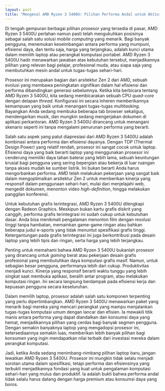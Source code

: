 ```yaml
---
layout: post
title: "Mengenal AMD Ryzen 3 5400U: Pilihan Performa Andal untuk Aktivitas Sehari-hari"
---
```


Di tengah gempuran berbagai pilihan prosesor yang tersedia di pasar, AMD Ryzen 3 5400U perlahan namun pasti telah mengukuhkan posisinya sebagai salah satu solusi *mobile computing* yang menarik. Bagi banyak pengguna, menemukan keseimbangan antara performa yang mumpuni, efisiensi daya, dan tentu saja, harga yang terjangkau, adalah kunci utama dalam memilih laptop atau perangkat komputasi portabel. AMD Ryzen 3 5400U hadir menawarkan jawaban atas kebutuhan tersebut, menjadikannya pilihan yang relevan bagi pelajar, profesional muda, atau siapa saja yang membutuhkan mesin andal untuk tugas-tugas sehari-hari.

Prosesor ini merupakan bagian dari arsitektur Zen 2 dari AMD, sebuah evolusi yang membawa peningkatan signifikan dalam hal efisiensi dan performa dibandingkan generasi sebelumnya. Ketika kita berbicara tentang AMD Ryzen 3 5400U, kita sedang membicarakan sebuah CPU *quad-core* dengan delapan *thread*. Konfigurasi ini secara inheren memberikannya kemampuan yang baik untuk menangani tugas-tugas *multitasking*. Bayangkan Anda sedang membuka beberapa tab browser sekaligus, mendengarkan musik, dan mungkin sedang mengerjakan dokumen di aplikasi perkantoran. AMD Ryzen 3 5400U dirancang untuk menangani skenario seperti ini tanpa mengalami penurunan performa yang berarti.

Salah satu aspek yang patut diapresiasi dari AMD Ryzen 3 5400U adalah kombinasi antara performa dan efisiensi dayanya. Dengan TDP (Thermal Design Power) yang relatif rendah, prosesor ini sangat cocok untuk laptop. Efisiensi daya yang baik berarti laptop yang menggunakan prosesor ini cenderung memiliki daya tahan baterai yang lebih lama, sebuah keuntungan krusial bagi pengguna yang sering bepergian atau bekerja di luar ruangan tanpa akses mudah ke sumber listrik. Ini bukan berarti Anda harus mengorbankan performa. AMD telah melakukan pekerjaan yang sangat baik dalam mengoptimalkan arsitektur Zen 2 untuk memberikan kinerja yang responsif dalam penggunaan sehari-hari, mulai dari menjelajahi web, mengedit dokumen, menonton video *high-definition*, hingga melakukan panggilan konferensi.

Untuk kebutuhan grafis terintegrasi, AMD Ryzen 3 5400U dilengkapi dengan Radeon Graphics. Meskipun bukan kartu grafis diskrit yang canggih, performa grafis terintegrasi ini sudah cukup untuk kebutuhan dasar. Anda bisa menikmati pengalaman menonton film dengan resolusi tinggi tanpa hambatan, memainkan game-game ringan atau bahkan beberapa judul e-sports yang tidak menuntut spesifikasi grafis tinggi. Ketergantungan pada grafis terintegrasi ini juga berkontribusi pada desain laptop yang lebih tipis dan ringan, serta harga yang lebih terjangkau.

Penting untuk memahami bahwa AMD Ryzen 3 5400U bukanlah prosesor yang dirancang untuk *gaming* berat atau pekerjaan desain grafis profesional yang membutuhkan daya komputasi grafis masif. Namun, untuk sebagian besar pengguna, performanya lebih dari cukup. Produktivitas menjadi kunci. Kinerja yang responsif berarti waktu tunggu yang lebih singkat saat membuka aplikasi, beralih antar program, atau melakukan komputasi ringan. Ini secara langsung berdampak pada efisiensi kerja dan kepuasan pengguna secara keseluruhan.

Dalam memilih laptop, prosesor adalah salah satu komponen terpenting yang perlu dipertimbangkan. AMD Ryzen 3 5400U menawarkan paket yang menarik bagi mereka yang mencari perangkat yang mampu menjalankan tugas-tugas komputasi umum dengan lancar dan efisien. Ia mewakili titik manis antara performa yang dapat diandalkan dan konsumsi daya yang hemat, menjadikannya pilihan yang cerdas bagi banyak segmen pengguna. Dengan semakin banyaknya laptop yang mengadopsi prosesor ini, ketersediaannya semakin luas, memberikan lebih banyak pilihan bagi konsumen yang ingin mendapatkan nilai terbaik dari investasi mereka dalam perangkat komputasi.

Jadi, ketika Anda sedang menimbang-nimbang pilihan laptop baru, jangan lewatkan AMD Ryzen 3 5400U. Prosesor ini mungkin tidak selalu menjadi sorotan utama dalam spesifikasi, tetapi performa dan efisiensinya yang terbukti menjadikannya fondasi yang kuat untuk pengalaman komputasi sehari-hari yang mulus dan produktif. Ia adalah bukti bahwa performa andal tidak selalu harus datang dengan harga premium atau konsumsi daya yang boros.
